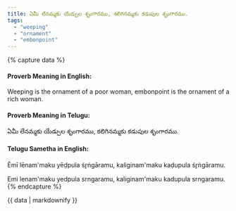 ```yaml
---
title: ఏమీ లేనమ్మకు యేడ్పుల శృంగారము, కలిగినమ్మకు కడుపుల శృంగారము.
tags:
  - "weeping"
  - "ornament"
  - "embonpoint"
---
```


{% capture data %}
#### Proverb Meaning in English:
Weeping is the ornament of a poor woman, embonpoint is the ornament of a rich woman.

#### Proverb Meaning in Telugu:
ఏమీ లేనమ్మకు యేడ్పుల శృంగారము, కలిగినమ్మకు కడుపుల శృంగారము.

#### Telugu Sametha in English:
Ēmī lēnam'maku yēḍpula śr̥ṅgāramu, kaliginam'maku kaḍupula śr̥ṅgāramu.

Emi lenam'maku yedpula srngaramu, kaliginam'maku kadupula srngaramu.
{% endcapture %}

{{ data | markdownify }}

